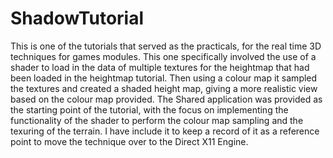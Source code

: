 # ShadowTutorial
This is one of the tutorials that served as the practicals, for the real time 3D techniques for games modules. This one specifically involved the use of a shader to load in the data of multiple textures for the heightmap that had been loaded in the heightmap tutorial. Then using a colour map it sampled the textures and created a shaded height map, giving a more realistic view based on the colour map provided. The Shared application was provided as the starting point of the tutorial, with the focus on implementing the functionality of the shader to perform the colour map sampling and the texuring of the terrain. I have include it to keep a record of it as a reference point to move the technique over to the Direct X11 Engine.
